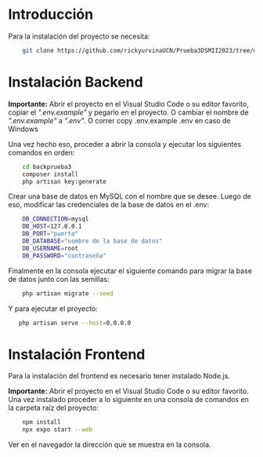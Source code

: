 # Introducción
Para la instalación del proyecto se necesita:

```bash
    git clone https://github.com/rickyurvinaUCN/Prueba3DSMII2023/tree/main
```
# Instalación Backend

**Importante:**
Abrir el proyecto en el Visual Studio Code o su editor favorito, copiar el _".env.example"_ y pegarlo en el proyecto. O cambiar el nombre de _".env.example"_ a _".env"_. O correr copy .env.example .env en caso de Windows

Una vez hecho eso, proceder a abrir la consola y ejecutar los siguientes comandos en orden:

```bash
    cd backprueba3
    composer install
    php artisan key:generate
```
Crear una base de datos en MySQL con el nombre que se desee.
Luego de eso, modificar las credenciales de la base de datos en el .env:

```bash
    DB_CONNECTION=mysql
    DB_HOST=127.0.0.1
    DB_PORT="puerto"
    DB_DATABASE="nombre de la base de datos"
    DB_USERNAME=root
    DB_PASSWORD="contraseña"
```

Finalmente en la consola ejecutar el siguiente comando para migrar la base de datos junto con las semillas:

```bash
    php artisan migrate --seed
```

Y para ejecutar el proyecto:

```bash
   php artisan serve --host=0.0.0.0
```

# Instalación Frontend

Para la instalación del frontend es necesario tener instalado Node.js.

**Importante:**
Abrir el proyecto en el Visual Studio Code o su editor favorito.
Una vez instalado proceder a lo siguiente en una consola de comandos en la carpeta raíz del proyecto:

```bash
    npm install
    npx expo start --web
```

Ver en el navegador la dirección que se muestra en la consola.


